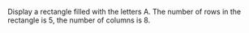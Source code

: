 Display a rectangle filled with the letters A. The number of rows in the rectangle is 5, the number of columns is 8.